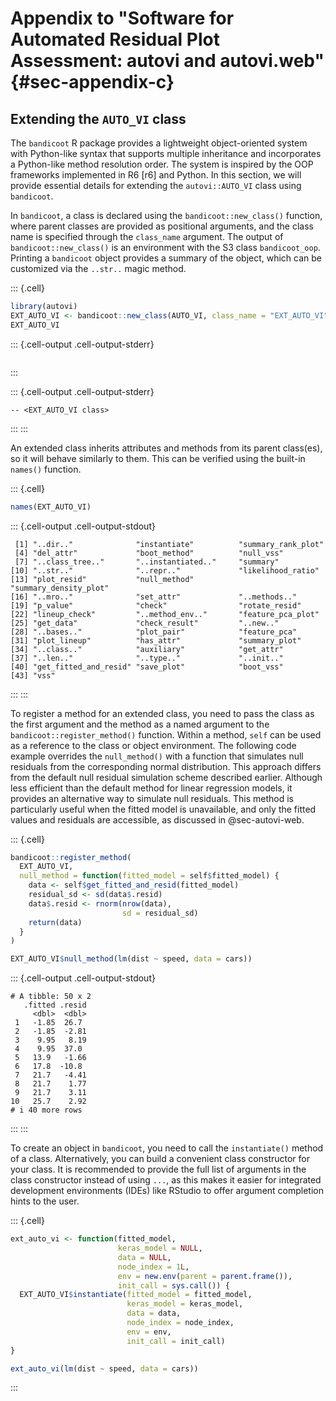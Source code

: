 # Appendix to "Software for Automated Residual Plot Assessment: autovi and autovi.web" {#sec-appendix-c}

## Extending the `AUTO_VI` class

The `bandicoot` R package provides a lightweight object-oriented system with Python-like syntax that supports multiple inheritance and incorporates a Python-like method resolution order. The system is inspired by the OOP frameworks implemented in R6 [r6] and Python. In this section, we will provide essential details for extending the `autovi::AUTO_VI` class using `bandicoot`.

In `bandicoot`, a class is declared using the `bandicoot::new_class()` function, where parent classes are provided as positional arguments, and the class name is specified through the `class_name` argument. The output of `bandicoot::new_class()` is an environment with the S3 class `bandicoot_oop`. Printing a `bandicoot` object provides a summary of the object, which can be customized via the `..str..` magic method.






::: {.cell}

```{.r .cell-code}
library(autovi)
EXT_AUTO_VI <- bandicoot::new_class(AUTO_VI, class_name = "EXT_AUTO_VI")
EXT_AUTO_VI
```

::: {.cell-output .cell-output-stderr}

```

```


:::

::: {.cell-output .cell-output-stderr}

```
-- <EXT_AUTO_VI class> 
```


:::
:::






An extended class inherits attributes and methods from its parent class(es), so it will behave similarly to them. This can be verified using the built-in `names()` function.






::: {.cell}

```{.r .cell-code}
names(EXT_AUTO_VI)
```

::: {.cell-output .cell-output-stdout}

```
 [1] "..dir.."              "instantiate"          "summary_rank_plot"   
 [4] "del_attr"             "boot_method"          "null_vss"            
 [7] "..class_tree.."       "..instantiated.."     "summary"             
[10] "..str.."              "..repr.."             "likelihood_ratio"    
[13] "plot_resid"           "null_method"          "summary_density_plot"
[16] "..mro.."              "set_attr"             "..methods.."         
[19] "p_value"              "check"                "rotate_resid"        
[22] "lineup_check"         "..method_env.."       "feature_pca_plot"    
[25] "get_data"             "check_result"         "..new.."             
[28] "..bases.."            "plot_pair"            "feature_pca"         
[31] "plot_lineup"          "has_attr"             "summary_plot"        
[34] "..class.."            "auxiliary"            "get_attr"            
[37] "..len.."              "..type.."             "..init.."            
[40] "get_fitted_and_resid" "save_plot"            "boot_vss"            
[43] "vss"                 
```


:::
:::







To register a method for an extended class, you need to pass the class as the first argument and the method as a named argument to the `bandicoot::register_method()` function. Within a method, `self` can be used as a reference to the class or object environment. The following code example overrides the `null_method()` with a function that simulates null residuals from the corresponding normal distribution. This approach differs from the default null residual simulation scheme described earlier. Although less efficient than the default method for linear regression models, it provides an alternative way to simulate null residuals. This method is particularly useful when the fitted model is unavailable, and only the fitted values and residuals are accessible, as discussed in @sec-autovi-web.






::: {.cell}

```{.r .cell-code}
bandicoot::register_method(
  EXT_AUTO_VI, 
  null_method = function(fitted_model = self$fitted_model) {
    data <- self$get_fitted_and_resid(fitted_model)
    residual_sd <- sd(data$.resid)
    data$.resid <- rnorm(nrow(data),
                         sd = residual_sd)
    return(data)
  }
)

EXT_AUTO_VI$null_method(lm(dist ~ speed, data = cars))
```

::: {.cell-output .cell-output-stdout}

```
# A tibble: 50 x 2
   .fitted .resid
     <dbl>  <dbl>
 1   -1.85  26.7 
 2   -1.85  -2.81
 3    9.95   8.19
 4    9.95  37.0 
 5   13.9   -1.66
 6   17.8  -10.8 
 7   21.7   -4.41
 8   21.7    1.77
 9   21.7    3.11
10   25.7    2.92
# i 40 more rows
```


:::
:::






To create an object in `bandicoot`, you need to call the `instantiate()` method of a class. Alternatively, you can build a convenient class constructor for your class. It is recommended to provide the full list of arguments in the class constructor instead of using `...`, as this makes it easier for integrated development environments (IDEs) like RStudio to offer argument completion hints to the user.






::: {.cell}

```{.r .cell-code}
ext_auto_vi <- function(fitted_model,
                        keras_model = NULL,
                        data = NULL,
                        node_index = 1L,
                        env = new.env(parent = parent.frame()),
                        init_call = sys.call()) {
  EXT_AUTO_VI$instantiate(fitted_model = fitted_model,
                          keras_model = keras_model,
                          data = data,
                          node_index = node_index,
                          env = env,
                          init_call = init_call)
}

ext_auto_vi(lm(dist ~ speed, data = cars))
```
:::
